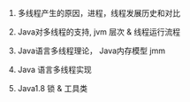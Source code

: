 1. 多线程产生的原因，进程，线程发展历史和对比

2. Java对多线程的支持, jvm 层次 & 线程运行流程

3. Java语言多线程理论， Java内存模型 jmm 

4. Java 语言多线程实现

5. Java1.8 锁 & 工具类
